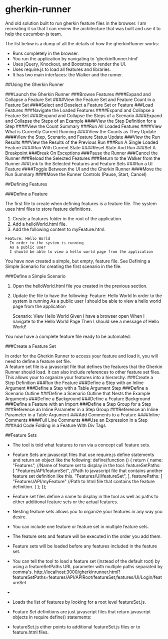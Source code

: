 gherkin-runner
==============

And old solution built to run gherkin feature files in the browser.  I am recreating it so that I can review the architecture that was built and use it to help the cucumber-js team.

The list below is a dump of all the details of how the gherkinRunner works:

* Runs completely in the browser.
* You run the application by navigating to 'gherkinRunner.html'
* Uses jQuery, Knockout, and Bootstrap to render the UI.
* Uses require.js to load all features and libraries.
* It has two main interfaces: the Walker and the runner.

##Using the Gherkin Runner

###Launch the Gherkin Runner
###Browse Features
####Expand and Collapse a Feature Set
####View the Feature Set and Feature Count in a Feature Set
####Select and Deselect a Feature Set or Feature
###Load Features
###Navigate the Loaded Features
####Expand and Collapse a Feature Set
####Expand and Collapse the Steps of a Scenario
####Expand and Collapse the Steps of an Example
####View the Step Definition for a Step
####View the Count Summary
###Run All Loaded Features
####View What is Currently Current Running
####View the Counts as They Update
####View the Step, Scenario, and Feature Status Update
###View the Run Results
###View the Results of the Previous Run
###Run A Single Loaded Feature
####Run With Current State
####Reset State And Run
###Set A Breakpoint
###Break On Exceptions
###Pause the Runner
###Cancel the Runner
###Reload the Selected Features
###Return to the Walker from the Runner
###Link to the Selected Features and Feature Sets
###Run a UI Feature
####Toggle Between the UI and the Gherkin Runner
####Move the Run Summary
####Move the Runner Controls (Pause, Start, Cancel)

##Defining Features

###Define a Feature

The first file to create when defining features is a feature file.  The system uses html files to store feature definitions.

1. Create a features folder in the root of the application.   
1. Add a helloWorld.html file.  
1. Add the following content to myFeature.html:  

```
Feature: Hello World  
  In order to the system is running  
  As a public user  
  I should be able to view a hello world page from the application     
```

You have now created a simple, but empty, feature file.  See Defining a Simple Scenario for creating the first scenario in the file.  

###Define a Simple Scenario

1. Open the helloWorld.html file you created in the previous section. 

1. Update the file to have the following: 
    Feature: Hello World
      In order to the system is running
      As a public user
      I should be able to view a hello world page from the application

    Scenario: View Hello World
      Given I have a browser open
      When I navigate to the Hello World Page
      Then I should see a message of Hello World! 

You now have a complete feature file ready to be automated.

###Create a Feature Set

In order for the Gherkin Runner to access your feature and load it, you will need to define a feature set file.  
A feature set file is a javascript file that defines the features that the Gherkin Runner should load.
It can also include references to other feature set files.  This allows your to organize your features into 
a hierarchy.
###Create a Step Definition
###Run the Feature
###Define a Step with an Inline Argument
###Define a Step with a Table Argument Step
###Define a Scenario Outline
###Define a Scenario Outline that Nests the Example Arguments 
###Define a Background
###Define a Feature Background
###Define a Feature with an Import
###Define a Step Group for a Step
###Reference an Inline Parameter in a Step Group
###Reference an Inline Parameter in a Table Argument
###Add Comments to a Feature
####Inline Comments
####Full Line Comments
###Use an Expression in a Step
###Add Code Folding in a Feature With Div Tags

##Feature Sets
* The tool is told what features to run via a concept call feature sets.
* Feature Sets are javascript files that use require.js define statements and return an object like the following:
    define(function () {
        return {
            name: "Features", //Name of feature set to display in the tool.
            featureSetPaths: [
                "Features/API/featureSet", //Path to javascript file that contains another feature set definition like this.
                "Features/UI/featureSet",
        ],
            featurePaths: [
                "Features/API/myFeature" //Path to html file that contains the feature definition. 
            ]
        };
    });
* Feature set files define a name to display in the tool as well as paths to either additional feature sets or the actual features.
* Nesting feature sets allows you to organize your features in any way you desire.  
* You can include one feature or feature set in multiple feature sets.
* The feature sets and feature will be executed in the order you add them.
* Feature sets will be loaded before any features included in the feature set.
* You can tell the tool to load a feature set (instead of the default root) by using a featureSetPaths URL parameter with multiple paths separated by comma's.
    http://localhost:3000/gherkinrunner.html?featureSetPaths=features/API/APIRoot/featureSet,features/UI/Login/featureSet
* 
* Loads the list of features by looking for a root level featureSet.js.
* Feature Set definitions are just javascript files that return javascript objects in require define() statements:

* featureSet.js either points to additional featureSet.js files or to feature.html files.
